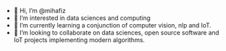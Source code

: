 - 👋 Hi, I’m @mihafiz
- 👀 I’m interested in data sciences and computing
- 🌱 I’m currently learning a conjunction of computer vision, nlp and IoT.
- 💞️ I’m looking to collaborate on data sciences, open source software and IoT projects implementing modern algorithms.

<!---
mihafiz/mihafiz is a ✨ special ✨ repository because its `README.md` (this file) appears on your GitHub profile.
You can click the Preview link to take a look at your changes.
--->
